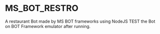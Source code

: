 # MS_BOT_RESTRO
A restaurant Bot made by MS BOT frameworks using NodeJS
TEST the Bot on BOT Framework emulator after running.
